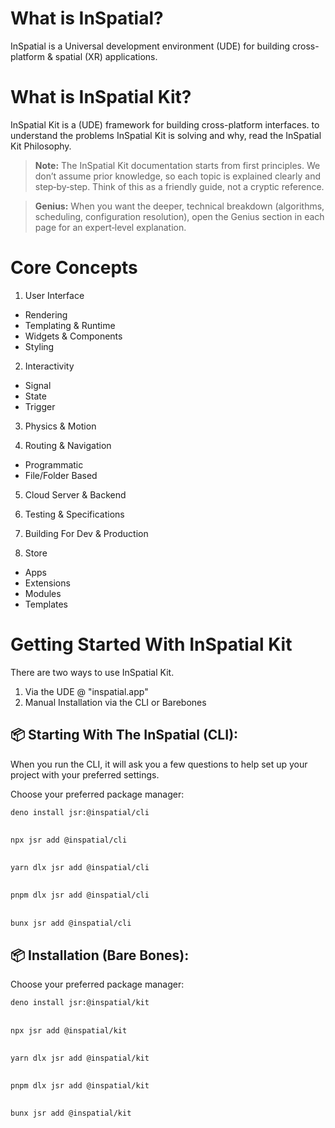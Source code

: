 # What is InSpatial?

InSpatial is a Universal development environment (UDE) for building cross-platform & spatial (XR) applications.

# What is InSpatial Kit?

InSpatial Kit is a (UDE) framework for building cross-platform interfaces. to understand the problems InSpatial Kit is solving and why, read the InSpatial Kit Philosophy.

> **Note:** The InSpatial Kit documentation starts from first principles. We don’t assume prior knowledge, so each topic is explained clearly and step‑by‑step. Think of this as a friendly guide, not a cryptic reference.

> **Genius:** When you want the deeper, technical breakdown (algorithms, scheduling, configuration resolution), open the Genius section in each page for an expert‑level explanation.

# Core Concepts

1. User Interface

- Rendering
- Templating & Runtime
- Widgets & Components
- Styling

2. Interactivity

- Signal
- State
- Trigger

3. Physics & Motion

4. Routing & Navigation

- Programmatic
- File/Folder Based

5. Cloud Server & Backend

6. Testing & Specifications

7. Building For Dev & Production

8. Store

- Apps
- Extensions
- Modules
- Templates

# Getting Started With InSpatial Kit

There are two ways to use InSpatial Kit.

1. Via the UDE @ "inspatial.app"
2. Manual Installation via the CLI or Barebones

## 📦 Starting With The InSpatial (CLI):

When you run the CLI, it will ask you a few questions to help set up your project with your preferred settings.

Choose your preferred package manager:

```bash
deno install jsr:@inspatial/cli
```

##

```bash
npx jsr add @inspatial/cli
```

##

```bash
yarn dlx jsr add @inspatial/cli
```

##

```bash
pnpm dlx jsr add @inspatial/cli
```

##

```bash
bunx jsr add @inspatial/cli
```

## 📦 Installation (Bare Bones):

Choose your preferred package manager:

```bash
deno install jsr:@inspatial/kit
```

##

```bash
npx jsr add @inspatial/kit
```

##

```bash
yarn dlx jsr add @inspatial/kit
```

##

```bash
pnpm dlx jsr add @inspatial/kit
```

##

```bash
bunx jsr add @inspatial/kit
```
